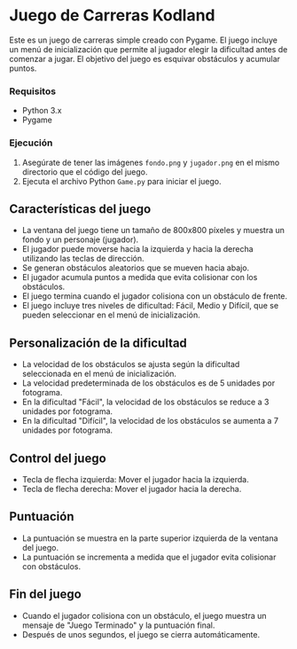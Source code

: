 
# Juego de Carreras Kodland

Este es un juego de carreras simple creado con Pygame. El juego incluye un menú de inicialización que permite al jugador elegir la dificultad antes de comenzar a jugar. El objetivo del juego es esquivar obstáculos y acumular puntos.



### Requisitos
- Python 3.x
- Pygame

### Ejecución
1. Asegúrate de tener las imágenes `fondo.png` y `jugador.png` en el mismo directorio que el código del juego.
2. Ejecuta el archivo Python `Game.py` para iniciar el juego.

## Características del juego

- La ventana del juego tiene un tamaño de 800x800 píxeles y muestra un fondo y un personaje (jugador).
- El jugador puede moverse hacia la izquierda y hacia la derecha utilizando las teclas de dirección.
- Se generan obstáculos aleatorios que se mueven hacia abajo.
- El jugador acumula puntos a medida que evita colisionar con los obstáculos.
- El juego termina cuando el jugador colisiona con un obstáculo de frente.
- El juego incluye tres niveles de dificultad: Fácil, Medio y Difícil, que se pueden seleccionar en el menú de inicialización.

## Personalización de la dificultad
- La velocidad de los obstáculos se ajusta según la dificultad seleccionada en el menú de inicialización.
- La velocidad predeterminada de los obstáculos es de 5 unidades por fotograma.
- En la dificultad "Fácil", la velocidad de los obstáculos se reduce a 3 unidades por fotograma.
- En la dificultad "Difícil", la velocidad de los obstáculos se aumenta a 7 unidades por fotograma.

## Control del juego
- Tecla de flecha izquierda: Mover el jugador hacia la izquierda.
- Tecla de flecha derecha: Mover el jugador hacia la derecha.

## Puntuación
- La puntuación se muestra en la parte superior izquierda de la ventana del juego.
- La puntuación se incrementa a medida que el jugador evita colisionar con obstáculos.

## Fin del juego
- Cuando el jugador colisiona con un obstáculo, el juego muestra un mensaje de "Juego Terminado" y la puntuación final.
- Después de unos segundos, el juego se cierra automáticamente.



